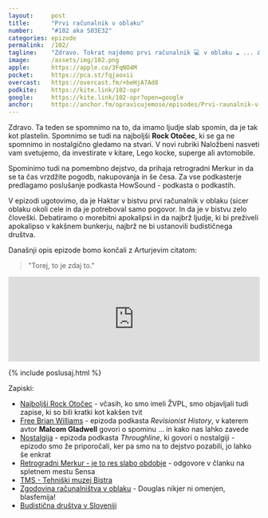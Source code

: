 ```yaml
---
layout: 	post
title:  	"Prvi računalnik v oblaku"
number: 	"#102 aka S03E32"
categories:	epizode
permalink:	/102/
tagline: 	"Zdravo. Tokrat najdemo prvi računalnik 💻 v oblaku ☁️ ... aka cloud-computing. Izkaže se, da je prvi računalnik v oblaku izumil Douglas Adams. Kot seveda še premnogo stvari."
image:		/assets/img/102.png
apple:		https://apple.co/3FqNO4M
pocket:		https://pca.st/fqjaoxii
overcast:	https://overcast.fm/+beHjA7Ad8
podkite:	https://kite.link/102-opr
google:		https://kite.link/102-opr?open=google
anchor:		https://anchor.fm/opravicujemose/episodes/Prvi-raunalnik-v-oblaku-e1i8hc8
---
```


Zdravo. Ta teden se spomnimo na to, da imamo ljudje slab spomin, da je tak kot plastelin. Spomnimo se tudi na najboljši **Rock Otočec**, ki se ga ne spomnimo in nostalgično gledamo na stvari. V novi rubriki Naložbeni nasveti vam svetujemo, da investirate v kitare, Lego kocke, superge ali avtomobile. 

Spominimo tudi na pomembno dejstvo, da prihaja retrogradni Merkur in da se ta čas vrzdžite pogodb, nakupovanja in še česa. Za vse podkasterje predlagamo poslušanje podkasta HowSound - podkasta o podkastih. 

V epizodi ugotovimo, da je Haktar v bistvu prvi računalnik v oblaku (sicer oblaku okoli cele in da je potreboval samo pogovor. In da je v bistvu zelo človeški. Debatiramo o morebitni apokalipsi in da najbrž ljudje, ki bi preživeli apokalipso v kakšnem bunkerju, najbrž ne bi ustanovili budističnega društva. 

Današnji opis epizode bomo končali z Arturjevim citatom:  

> "Torej, to je zdaj to." 

<iframe src="https://www.listennotes.com/podcasts/opravičujemo-se-za/prvi-računalnik-v-oblaku-uVHI1pA7F3X/embed/" height="170px" width="100%" style="width: 1px; min-width: 100%;" loading="lazy" frameborder="0" scrolling="no"></iframe>

{% include poslusaj.html %}

Zapiski:
- [Najboljši Rock Otočec](http://www.zvpl.com/42/clanki/rock-otocec-part-one/) - včasih, ko smo imeli ŽVPL, smo objavljali tudi zapise, ki so bili kratki kot kakšen tvit
- [Free Brian Williams](https://www.pushkin.fm/episode/free-brian-williams/) - epizoda podkasta _Revisionist History_, v katerem avtor **Malcom Gladwell** govori o spominu ... in kako nas lahko zavede
- [Nostalgija](https://www.npr.org/2021/10/13/1045812865/the-nostalgia-bone) - epizoda podkasta _Throughline_, ki govori o nostalgiji - epizodo smo že priporočali, ker pa smo na to dejstvo pozabili, jo lahko še enkrat
- [Retrogradni Merkur - je to res slabo obdobje](https://sensa.metropolitan.si/osebna-rast/prihaja-retrogradni-merkur-10-maj/) - odgovore v članku na spletnem mestu Sensa
- [TMS - Tehniški muzej Bistra](https://www.tms.si/)
- [Zgodovina računalništva v oblaku](https://www.geeksforgeeks.org/history-of-cloud-computing/) - Douglas nikjer ni omenjen, blasfemija! 
- [Budistična društva v Sloveniji](https://sl.wikipedia.org/wiki/Budizem_v_Sloveniji#Budisti%C4%8Dne_organizacije)